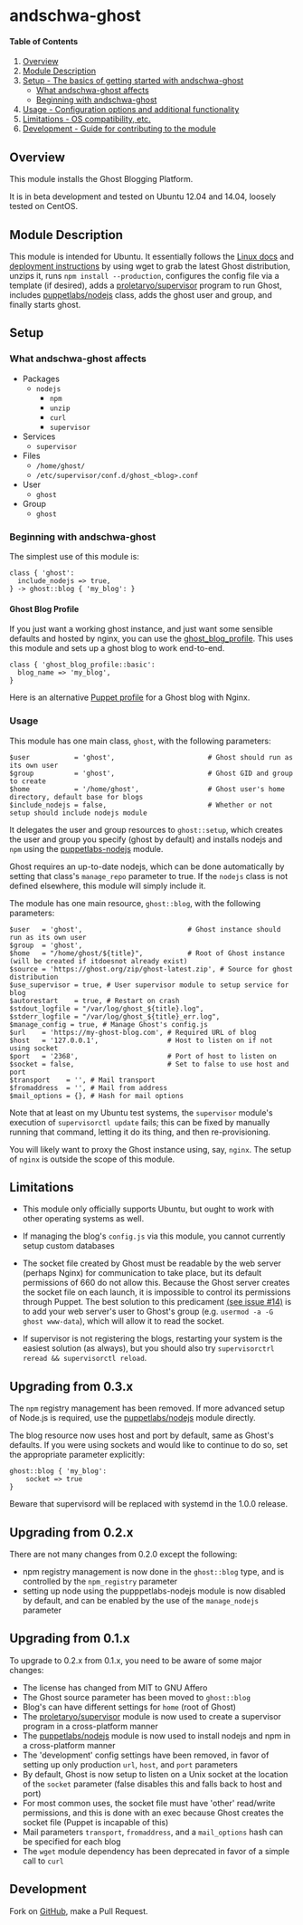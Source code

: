 # andschwa-ghost

#### Table of Contents

1. [Overview](#overview)
2. [Module Description](#module-description)
3. [Setup - The basics of getting started with andschwa-ghost](#setup)
    * [What andschwa-ghost affects](#what-andschwa-ghost-affects)
    * [Beginning with andschwa-ghost](#beginning-with-andschwa-ghost)
4. [Usage - Configuration options and additional functionality](#usage)
5. [Limitations - OS compatibility, etc.](#limitations)
6. [Development - Guide for contributing to the module](#development)

## Overview

This module installs the Ghost Blogging Platform.

It is in beta development and tested on Ubuntu 12.04 and 14.04,
loosely tested on CentOS.

## Module Description

This module is intended for Ubuntu. It essentially follows the
[Linux docs](http://docs.ghost.org/installation/linux/) and
[deployment instructions](http://docs.ghost.org/installation/deploy/)
by using wget to grab the latest Ghost distribution, unzips it, runs
`npm install --production`, configures the config file via a template
(if desired), adds a
[proletaryo/supervisor](https://github.com/proletaryo/puppet-supervisor/)
program to run Ghost, includes
[puppetlabs/nodejs](https://github.com/puppetlabs/puppetlabs-nodejs/)
class, adds the ghost user and group, and finally starts ghost.

## Setup

### What andschwa-ghost affects

* Packages
  * `nodejs`
	* `npm`
	* `unzip`
	* `curl`
	* `supervisor`
* Services
    * `supervisor`
* Files
    * `/home/ghost/`
    * `/etc/supervisor/conf.d/ghost_<blog>.conf`
* User
    * `ghost`
* Group
    * `ghost`

### Beginning with andschwa-ghost

The simplest use of this module is:

```puppet
class { 'ghost':
  include_nodejs => true,
} -> ghost::blog { 'my_blog': }
```

#### Ghost Blog Profile

If you just want a working ghost instance, and just want some sensible
defaults and hosted by nginx, you can use the
[ghost_blog_profile](https://github.com/petems/petems-ghost_blog_profile). This
uses this module and sets up a ghost blog to work end-to-end.

```
class { 'ghost_blog_profile::basic':
  blog_name => 'my_blog',
}
```

Here is an alternative
[Puppet profile](https://github.com/andschwa/puppet-profile/blob/master/manifests/ghost.pp)
for a Ghost blog with Nginx.

### Usage

This module has one main class, `ghost`, with the following
parameters:

```puppet
$user           = 'ghost',                       # Ghost should run as its own user
$group          = 'ghost',                       # Ghost GID and group to create
$home           = '/home/ghost',                 # Ghost user's home directory, default base for blogs
$include_nodejs = false,                         # Whether or not setup should include nodejs module
```

It delegates the user and group resources to `ghost::setup`, which
creates the user and group you specify (ghost by default) and installs
nodejs and `npm` using the
[puppetlabs-nodejs](https://forge.puppetlabs.com/puppetlabs/nodejs)
module.

Ghost requires an up-to-date nodejs, which can be done automatically
by setting that class's `manage_repo` parameter to true. If the
`nodejs` class is not defined elsewhere, this module will simply
include it.

The module has one main resource, `ghost::blog`, with the following
parameters:

```puppet
$user   = 'ghost',                          # Ghost instance should run as its own user
$group  = 'ghost',
$home   = "/home/ghost/${title}",           # Root of Ghost instance (will be created if itdoesnot already exist)
$source = 'https://ghost.org/zip/ghost-latest.zip', # Source for ghost distribution
$use_supervisor = true, # User supervisor module to setup service for blog
$autorestart    = true, # Restart on crash
$stdout_logfile = "/var/log/ghost_${title}.log",
$stderr_logfile = "/var/log/ghost_${title}_err.log",
$manage_config = true, # Manage Ghost's config.js
$url    = 'https://my-ghost-blog.com', # Required URL of blog
$host   = '127.0.0.1',                 # Host to listen on if not using socket
$port   = '2368',                      # Port of host to listen on
$socket = false,                       # Set to false to use host and port
$transport    = '', # Mail transport
$fromaddress  = '', # Mail from address
$mail_options = {}, # Hash for mail options
```

Note that at least on my Ubuntu test systems, the `supervisor`
module's execution of `supervisorctl update` fails; this can be fixed
by manually running that command, letting it do its thing, and then
re-provisioning.

You will likely want to proxy the Ghost instance using, say,
`nginx`. The setup of `nginx` is outside the scope of this module.

## Limitations

* This module only officially supports Ubuntu, but ought to work with
other operating systems as well.

* If managing the blog's `config.js` via this module, you cannot
currently setup custom databases

* The socket file created by Ghost must be readable by the web server
(perhaps Nginx) for communication to take place, but its default
permissions of 660 do not allow this. Because the Ghost server creates
the socket file on each launch, it is impossible to control its
permissions through Puppet. The best solution to this predicament
[(see issue #14)](https://github.com/andschwa/puppet-ghost/issues/14)
is to add your web server's user to Ghost's group (e.g. `usermod -a -G
ghost www-data`), which will allow it to read the socket.

* If supervisor is not registering the blogs, restarting your system is
the easiest solution (as always), but you should also try
`supervisorctrl reread && supervisorctl reload`.

## Upgrading from 0.3.x

The `npm` registry management has been removed. If more advanced setup
of Node.js is required, use the
[puppetlabs/nodejs](https://forge.puppetlabs.com/puppetlabs/nodejs)
module directly.

The blog resource now uses host and port by default, same as Ghost's
defaults. If you were using sockets and would like to continue to do
so, set the appropriate parameter explicitly:

```
ghost::blog { 'my_blog':
    socket => true
}
```

Beware that supervisord will be replaced with systemd in the 1.0.0
release.

## Upgrading from 0.2.x

There are not many changes from 0.2.0 except the following:

* npm registry management is now done in the `ghost::blog` type, and
is controlled by the `npm_registry` parameter
* setting up node using the pupppetlabs-nodejs module is now disabled
by default, and can be enabled by the use of the `manage_nodejs` parameter


## Upgrading from 0.1.x

To upgrade to 0.2.x from 0.1.x, you need to be aware of some major
changes:

- The license has changed from MIT to GNU Affero
- The Ghost source parameter has been moved to `ghost::blog`
- Blog's can have different settings for `home` (root of Ghost)
- The
  [proletaryo/supervisor](https://github.com/proletaryo/puppet-supervisor/)
  module is now used to create a supervisor program in a
  cross-platform manner
- The
  [puppetlabs/nodejs](https://github.com/puppetlabs/puppetlabs-nodejs/)
  module is now used to install nodejs and npm in a cross-platform
  manner
- The 'development' config settings have been removed, in favor of
  setting up only production `url`, `host`, and `port` parameters
- By default, Ghost is now setup to listen on a Unix socket at the
  location of the `socket` parameter (false disables this and falls
  back to host and port)
- For most common uses, the socket file must have 'other' read/write
  permissions, and this is done with an exec because Ghost creates the
  socket file (Puppet is incapable of this)
- Mail parameters `transport`, `fromaddress`, and a `mail_options`
  hash can be specified for each blog
- The `wget` module dependency has been deprecated in favor of a
  simple call to `curl`

## Development

Fork on [GitHub](https://github.com/andschwa/puppet-ghost), make a
Pull Request.
